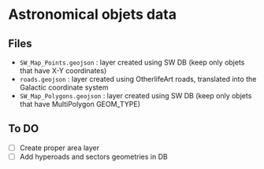 # Astronomical objets data

## Files
* ```SW_Map_Points.geojson``` : layer created using SW DB (keep only objets that have X-Y coordinates)
* ```roads.geojson``` : layer created using OtherlifeArt roads, translated into the Galactic coordinate system
* ```SW_Map_Polygons.geojson``` : layer created using SW DB (keep only objets that have MultiPolygon GEOM_TYPE)

## To DO
* [ ] Create proper area layer
* [ ] Add hyperoads and sectors geometries in DB
